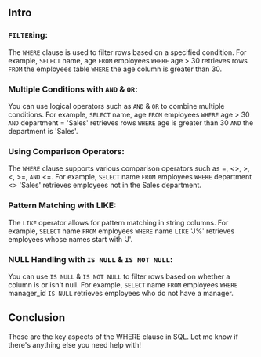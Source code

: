 ## Intro

### `FILTER`ing:

The `WHERE` clause is used to filter rows based on a specified condition. For example, `SELECT` name, age `FROM` employees `WHERE` age > 30 retrieves rows `FROM` the employees table `WHERE` the age column is greater than 30.

### Multiple Conditions with `AND` & `OR`:

You can use logical operators such as `AND` & `OR` to combine multiple conditions. For example, `SELECT` name, age `FROM` employees `WHERE` age > 30 `AND` department = 'Sales' retrieves rows `WHERE` age is greater than 30 `AND` the department is 'Sales'.

### Using Comparison Operators:

The `WHERE` clause supports various comparison operators such as =, <>, >, <, >=, `AND` <=. For example, `SELECT` name `FROM` employees `WHERE` department <> 'Sales' retrieves employees not in the Sales department.

### Pattern Matching with LIKE:

The `LIKE` operator allows for pattern matching in string columns. For example, `SELECT` name `FROM` employees `WHERE` name `LIKE` 'J%' retrieves employees whose names start with 'J'.

### NULL Handling with `IS NULL` & `IS NOT NULL`:

You can use `IS NULL` & `IS NOT NULL` to filter rows based on whether a column is or isn't null. For example, `SELECT` name `FROM` employees `WHERE` manager_id `IS NULL` retrieves employees who do not have a manager.

## Conclusion

These are the key aspects of the WHERE clause in SQL. Let me know if there's anything else you need help with!
